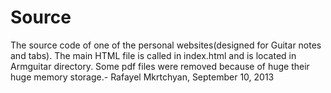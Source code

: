 Source
======

   The source code of one of the personal websites(designed for Guitar notes and tabs). The main HTML file is called in index.html and is located in Armguitar directory. Some pdf files were removed because of huge their huge memory storage.- Rafayel Mkrtchyan, September 10, 2013
